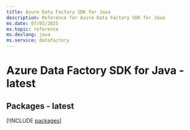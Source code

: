 ```yaml
---
title: Azure Data Factory SDK for Java
description: Reference for Azure Data Factory SDK for Java
ms.date: 07/03/2025
ms.topic: reference
ms.devlang: java
ms.service: datafactory
---
```

# Azure Data Factory SDK for Java - latest
## Packages - latest
[!INCLUDE [packages](data-factory-index.md)]
